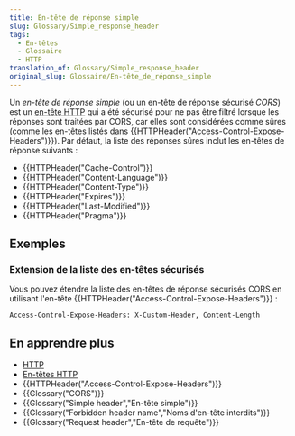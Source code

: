 ```yaml
---
title: En-tête de réponse simple
slug: Glossary/Simple_response_header
tags:
  - En-têtes
  - Glossaire
  - HTTP
translation_of: Glossary/Simple_response_header
original_slug: Glossaire/En-tête_de_réponse_simple
---
```

Un _en-tête de réponse simple_ (ou un en-tête de réponse sécurisé _CORS_) est un [en-tête HTTP](/fr/docs/HTTP/Headers) qui a été sécurisé pour ne pas être filtré lorsque les réponses sont traitées par CORS, car elles sont considérées comme sûres (comme les en-têtes listés dans {{HTTPHeader("Access-Control-Expose-Headers")}}). Par défaut, la liste des réponses sûres inclut les en-têtes de réponse suivants :

- {{HTTPHeader("Cache-Control")}}
- {{HTTPHeader("Content-Language")}}
- {{HTTPHeader("Content-Type")}}
- {{HTTPHeader("Expires")}}
- {{HTTPHeader("Last-Modified")}}
- {{HTTPHeader("Pragma")}}

## Exemples

### Extension de la liste des en-têtes sécurisés

Vous pouvez étendre la liste des en-têtes de réponse sécurisés CORS en utilisant l'en-tête {{HTTPHeader("Access-Control-Expose-Headers")}} :

    Access-Control-Expose-Headers: X-Custom-Header, Content-Length

## En apprendre plus

- [HTTP](/fr/docs/HTTP)
- [En-têtes HTTP](/fr/docs/HTTP/Headers)
- {{HTTPHeader("Access-Control-Expose-Headers")}}
- {{Glossary("CORS")}}
- {{Glossary("Simple header","En-tête simple")}}
- {{Glossary("Forbidden header name","Noms d'en-tête interdits")}}
- {{Glossary("Request header","En-tête de requête")}}
